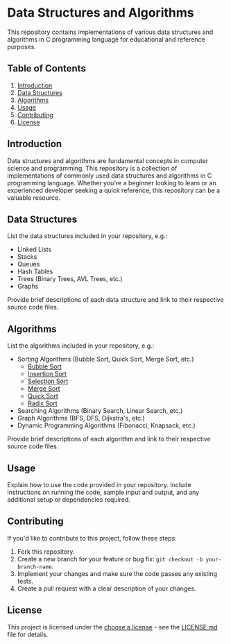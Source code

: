 # Data Structures and Algorithms

This repository contains implementations of various data structures and algorithms in C programming language for educational and reference purposes.

## Table of Contents

1. [Introduction](#introduction)
2. [Data Structures](#data-structures)
3. [Algorithms](#algorithms)
4. [Usage](#usage)
5. [Contributing](#contributing)
6. [License](#license)

## Introduction

Data structures and algorithms are fundamental concepts in computer science and programming. This repository is a collection of implementations of commonly used data structures and algorithms in C programming language. Whether you're a beginner looking to learn or an experienced developer seeking a quick reference, this repository can be a valuable resource.

## Data Structures

List the data structures included in your repository, e.g.:

- Linked Lists
- Stacks
- Queues
- Hash Tables
- Trees (Binary Trees, AVL Trees, etc.)
- Graphs

Provide brief descriptions of each data structure and link to their respective source code files.

## Algorithms

List the algorithms included in your repository, e.g.:

- Sorting Algorithms (Bubble Sort, Quick Sort, Merge Sort, etc.)
    - [Bubble Sort](https://github.com/DeveloperSwastik/Data-Structure-Algorithm/blob/main/Sorting%20Algorithms/Bubble.c)
    - [Insertion Sort](https://github.com/DeveloperSwastik/Data-Structure-Algorithm/blob/main/Sorting%20Algorithms/Insertion.c)
    - [Selection Sort](https://github.com/DeveloperSwastik/Data-Structure-Algorithm/blob/main/Sorting%20Algorithms/Selection.c)
    - [Merge Sort]()
    - [Quick Sort]()
    - [Radix Sort]()
- Searching Algorithms (Binary Search, Linear Search, etc.)
- Graph Algorithms (BFS, DFS, Dijkstra's, etc.)
- Dynamic Programming Algorithms (Fibonacci, Knapsack, etc.)

Provide brief descriptions of each algorithm and link to their respective source code files.

## Usage

Explain how to use the code provided in your repository. Include instructions on running the code, sample input and output, and any additional setup or dependencies required.

## Contributing

If you'd like to contribute to this project, follow these steps:

1. Fork this repository.
2. Create a new branch for your feature or bug fix: `git checkout -b your-branch-name`.
3. Implement your changes and make sure the code passes any existing tests.
4. Create a pull request with a clear description of your changes.

## License

This project is licensed under the [choose a license](https://choosealicense.com/) - see the [LICENSE.md](LICENSE.md) file for details.
